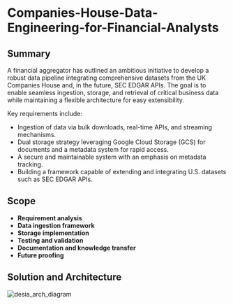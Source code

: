 # Companies-House-Data-Engineering-for-Financial-Analysts

## Summary
A financial aggregator has outlined an ambitious initiative to develop a robust data pipeline integrating comprehensive datasets from the UK Companies House and, in the future, SEC EDGAR APIs. The goal is to enable seamless ingestion, storage, and retrieval of critical business data while maintaining a flexible architecture for easy extensibility.

Key requirements include:
- Ingestion of data via bulk downloads, real-time APIs, and streaming mechanisms.
- Dual storage strategy leveraging Google Cloud Storage (GCS) for documents and a metadata system for rapid access.
- A secure and maintainable system with an emphasis on metadata tracking.
- Building a framework capable of extending and integrating U.S. datasets such as SEC EDGAR APIs.

## Scope
- **Requirement analysis**  
- **Data ingestion framework**  
- **Storage implementation**  
- **Testing and validation**  
- **Documentation and knowledge transfer**  
- **Future proofing**  

## Solution and Architecture

![desia_arch_diagram](https://github.com/user-attachments/assets/aa312838-2ede-46c4-8c82-6696c5b098c6)
